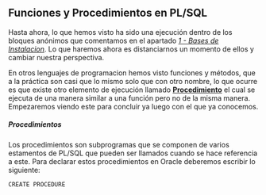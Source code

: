 ## Funciones y Procedimientos en PL/SQL

Hasta ahora, lo que hemos visto ha sido una ejecución dentro de los bloques anónimos que comentamos en el apartado *[1 - Bases de Instalacion](1%20-%20Bases%20e%20Instalacion%20de%20PL%20SQL.md)*. Lo que haremos ahora es distanciarnos un momento de ellos y cambiar nuestra perspectiva.

En otros lenguajes de programacion hemos visto funciones y métodos, que a la práctica son casi que lo mismo solo que con otro nombre, lo que ocurre es que existe otro elemento de ejecución llamado **[Procedimiento](#procedimientos)** el cual se ejecuta de una manera similar a una función pero no de la misma manera. Empezaremos viendo este para concluir ya luego con el que ya conocemos.

##### Procedimientos

Los procedimientos son subprogramas que se componen de varios estamentos de PL/SQL que pueden ser llamados cuando se hace referencia a este. Para declarar estos procedimientos en Oracle deberemos escribir lo siguiente:

    CREATE PROCEDURE
